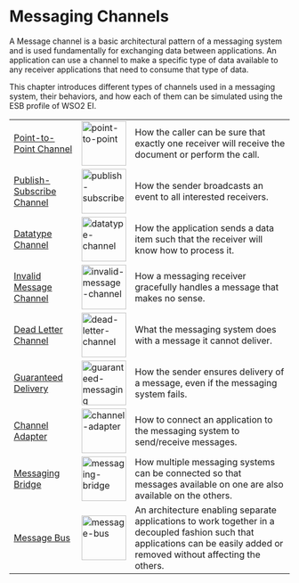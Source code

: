 # Messaging Channels

A Message channel is a basic architectural pattern of a messaging system and is used fundamentally for exchanging data between applications. An application can use a channel to make a specific type of data available to any receiver applications that need to consume that type of data.

This chapter introduces different types of channels used in a messaging system, their behaviors, and how each of them can be simulated using the ESB profile of WSO2 EI.

<table>
    <tr>
        <td><a href="{{base_path}}/learn/enterprise-integration-patterns/messaging-channels/point-to-point-channel">Point-to-Point Channel</a></td>
        <td><a href="{{base_path}}/assets/img/learn/enterprise-integration-patterns/point-to-point.png"><img src="{{base_path}}/assets/img/learn/enterprise-integration-patterns/point-to-point.png" alt="point-to-point" width="80"></a></td>
        <td>How the caller can be sure that exactly one receiver will receive the document or perform the call.</td>
    </tr>
    <tr>
        <td><a href="{{base_path}}/learn/enterprise-integration-patterns/messaging-channels/publish-subscribe-channel">Publish-Subscribe Channel</a></td>
        <td><a href="{{base_path}}/assets/img/learn/enterprise-integration-patterns/publish-subscribe.png"><img src="{{base_path}}/assets/img/learn/enterprise-integration-patterns/publish-subscribe.png" alt="publish-subscribe" width="80"></a></td>
        <td>How the sender broadcasts an event to all interested receivers.</td>
    </tr>
    <tr>
        <td><a href="{{base_path}}/learn/enterprise-integration-patterns/messaging-channels/datatype-channel">Datatype Channel</a></td>
        <td><a href="{{base_path}}/assets/img/learn/enterprise-integration-patterns/datatype-channel.png"><img src="{{base_path}}/assets/img/learn/enterprise-integration-patterns/datatype-channel.png" alt="datatype-channel" width="80"></a></td>
        <td>How the application sends a data item such that the receiver will know how to process it.</td>
    </tr>
    <tr>
        <td><a href="{{base_path}}/learn/enterprise-integration-patterns/messaging-channels/invalid-message-channel">Invalid Message Channel</a></td>
        <td><a href="{{base_path}}/assets/img/learn/enterprise-integration-patterns/invalid-message-channel.png"><img src="{{base_path}}/assets/img/learn/enterprise-integration-patterns/invalid-message-channel.png" alt="invalid-message-channel" width="80"></a></td>
        <td>How a messaging receiver gracefully handles a message that makes no sense.</td>
    </tr>
    <tr>
        <td><a href="{{base_path}}/learn/enterprise-integration-patterns/messaging-channels/dead-letter-channel">Dead Letter Channel</a></td>
        <td><a href="{{base_path}}/assets/img/learn/enterprise-integration-patterns/dead-letter-channel.png"><img src="{{base_path}}/assets/img/learn/enterprise-integration-patterns/dead-letter-channel.png" alt="dead-letter-channel" width="80"></a></td>
        <td>What the messaging system does with a message it cannot deliver.</td>
    </tr>
    <tr>
        <td><a href="{{base_path}}/learn/enterprise-integration-patterns/messaging-channels/guaranteed-delivery">Guaranteed Delivery</a></td>
        <td><a href="{{base_path}}/assets/img/learn/enterprise-integration-patterns/guaranteed-messaging.png"><img src="{{base_path}}/assets/img/learn/enterprise-integration-patterns/guaranteed-messaging.png" alt="guaranteed-messaging" width="80"></a></td>
        <td>How the sender ensures delivery of a message, even if the messaging system fails.</td>
    </tr>
    <tr>
        <td><a href="{{base_path}}/learn/enterprise-integration-patterns/messaging-channels/channel-adapter">Channel Adapter</a></td>
        <td><a href="{{base_path}}/assets/img/learn/enterprise-integration-patterns/channel-adapter.png"><img src="{{base_path}}/assets/img/learn/enterprise-integration-patterns/channel-adapter.png" alt="channel-adapter" width="80"></a></td>
        <td>How to connect an application to the messaging system to send/receive messages.</td>
    </tr>
    <tr>
        <td><a href="{{base_path}}/learn/enterprise-integration-patterns/messaging-channels/messaging-bridge">Messaging Bridge</a></td>
        <td><a href="{{base_path}}/assets/img/learn/enterprise-integration-patterns/messaging-bridge.png"><img src="{{base_path}}/assets/img/learn/enterprise-integration-patterns/messaging-bridge.png" alt="messaging-bridge" width="80"></a></td>
        <td>How multiple messaging systems can be connected so that messages available on one are also available on the others.</td>
    </tr>
    <tr>
        <td><a href="{{base_path}}/learn/enterprise-integration-patterns/messaging-channels/message-bus">Message Bus</a></td>
        <td><a href="{{base_path}}/assets/img/learn/enterprise-integration-patterns/message-bus.png"><img src="{{base_path}}/assets/img/learn/enterprise-integration-patterns/message-bus.png" alt="message-bus" width="80"></a></td>
        <td>An architecture enabling separate applications to work together in a decoupled fashion such that applications can be easily added or removed without affecting the others.</td>
    </tr>
</table>
